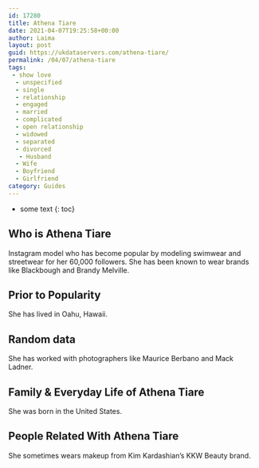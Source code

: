 ```yaml
---
id: 17280
title: Athena Tiare
date: 2021-04-07T19:25:58+00:00
author: Laima
layout: post
guid: https://ukdataservers.com/athena-tiare/
permalink: /04/07/athena-tiare
tags:
 - show love
  - unspecified
  - single
  - relationship
  - engaged
  - married
  - complicated
  - open relationship
  - widowed
  - separated
  - divorced
   - Husband
  - Wife
  - Boyfriend
  - Girlfriend
category: Guides
---
```


* some text
{: toc}


## Who is Athena Tiare
                  
                  
                  
Instagram model who has become popular by modeling swimwear and streetwear for her 60,000 followers. She has been known to wear brands like Blackbough and Brandy Melville. 
                  
              
            
              
            
                
                
                
## Prior to Popularity
                  
                  
                  
She has lived in Oahu, Hawaii. 
                  
              
            
              
            
                
                
                
## Random data
                  
                  
                  
She has worked with photographers like Maurice Berbano and Mack Ladner. 
                  
              
            
              
            
                
                
                
## Family & Everyday Life of Athena Tiare
                  
                  
                  
She was born in the United States. 
                  
              
            
              
            
                
                
                
## People Related With Athena Tiare
                  
                  
                  
She sometimes wears makeup from Kim Kardashian&#8217;s KKW Beauty brand. 
                  
              
            
              
            
                
              
            
              
              
            
            
              
            
          
          
          